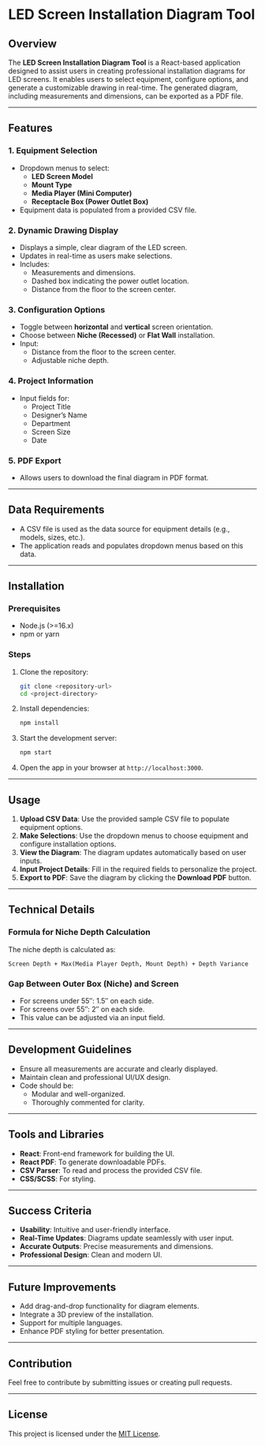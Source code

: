 # LED Screen Installation Diagram Tool

## Overview

The **LED Screen Installation Diagram Tool** is a React-based application designed to assist users in creating professional installation diagrams for LED screens. It enables users to select equipment, configure options, and generate a customizable drawing in real-time. The generated diagram, including measurements and dimensions, can be exported as a PDF file.

---

## Features

### 1. **Equipment Selection**
- Dropdown menus to select:
  - **LED Screen Model**
  - **Mount Type**
  - **Media Player (Mini Computer)**
  - **Receptacle Box (Power Outlet Box)**
- Equipment data is populated from a provided CSV file.

### 2. **Dynamic Drawing Display**
- Displays a simple, clear diagram of the LED screen.
- Updates in real-time as users make selections.
- Includes:
  - Measurements and dimensions.
  - Dashed box indicating the power outlet location.
  - Distance from the floor to the screen center.

### 3. **Configuration Options**
- Toggle between **horizontal** and **vertical** screen orientation.
- Choose between **Niche (Recessed)** or **Flat Wall** installation.
- Input:
  - Distance from the floor to the screen center.
  - Adjustable niche depth.
  
### 4. **Project Information**
- Input fields for:
  - Project Title
  - Designer’s Name
  - Department
  - Screen Size
  - Date

### 5. **PDF Export**
- Allows users to download the final diagram in PDF format.

---

## Data Requirements

- A CSV file is used as the data source for equipment details (e.g., models, sizes, etc.).
- The application reads and populates dropdown menus based on this data.

---

## Installation

### Prerequisites
- Node.js (>=16.x)
- npm or yarn

### Steps
1. Clone the repository:
   ```bash
   git clone <repository-url>
   cd <project-directory>
   ```
2. Install dependencies:
   ```bash
   npm install
   ```
3. Start the development server:
   ```bash
   npm start
   ```
4. Open the app in your browser at `http://localhost:3000`.

---

## Usage

1. **Upload CSV Data**: Use the provided sample CSV file to populate equipment options.
2. **Make Selections**: Use the dropdown menus to choose equipment and configure installation options.
3. **View the Diagram**: The diagram updates automatically based on user inputs.
4. **Input Project Details**: Fill in the required fields to personalize the project.
5. **Export to PDF**: Save the diagram by clicking the **Download PDF** button.

---

## Technical Details

### Formula for Niche Depth Calculation
The niche depth is calculated as:
```text
Screen Depth + Max(Media Player Depth, Mount Depth) + Depth Variance
```

### Gap Between Outer Box (Niche) and Screen
- For screens under 55″: 1.5″ on each side.
- For screens over 55″: 2″ on each side.
- This value can be adjusted via an input field.

---

## Development Guidelines

- Ensure all measurements are accurate and clearly displayed.
- Maintain clean and professional UI/UX design.
- Code should be:
  - Modular and well-organized.
  - Thoroughly commented for clarity.

---

## Tools and Libraries

- **React**: Front-end framework for building the UI.
- **React PDF**: To generate downloadable PDFs.
- **CSV Parser**: To read and process the provided CSV file.
- **CSS/SCSS**: For styling.

---

## Success Criteria

- **Usability**: Intuitive and user-friendly interface.
- **Real-Time Updates**: Diagrams update seamlessly with user input.
- **Accurate Outputs**: Precise measurements and dimensions.
- **Professional Design**: Clean and modern UI.

---

## Future Improvements

- Add drag-and-drop functionality for diagram elements.
- Integrate a 3D preview of the installation.
- Support for multiple languages.
- Enhance PDF styling for better presentation.

---

## Contribution

Feel free to contribute by submitting issues or creating pull requests.

---

## License

This project is licensed under the [MIT License](LICENSE).
